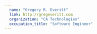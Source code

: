 ```yaml
---
  name: "Gregory R. Everitt"
  link: http://gregeveritt.com
  organization: "CA Technologies"
  occupation_title: "Software Engineer"
---
```

